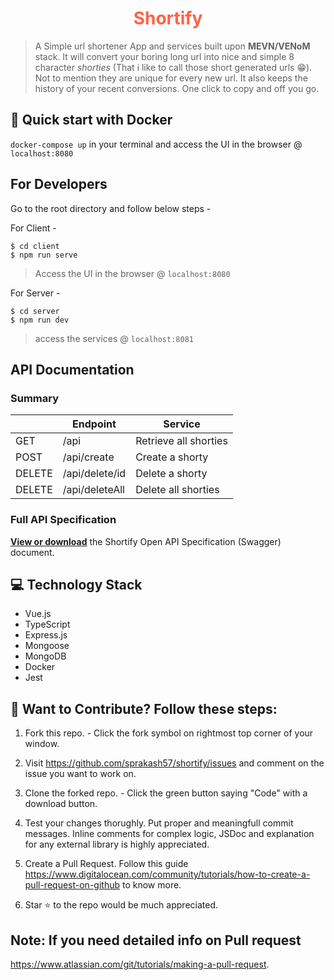 <h1 align="center" style="color:tomato">Shortify</h1>

> A Simple url shortener App and services built upon **MEVN/VENoM** stack. It will convert your boring long url into nice and simple 8 character *shorties* (That i like to call those short generated urls 😁). Not to mention they are unique for every new url. It also keeps the history of your recent conversions. One click to copy and off you go.

## 🚀 Quick start with Docker

`docker-compose up` in your terminal and access the UI in the browser @ `localhost:8080`

## For Developers

Go to the root directory and follow below steps -

For Client - 

```
$ cd client
$ npm run serve
```
> Access the UI in the browser @ `localhost:8080`

For Server - 

```
$ cd server
$ npm run dev
```
> access the services  @ `localhost:8081`

## API Documentation

### Summary

|        | Endpoint       | Service               |
|--------|----------------|-----------------------|
| GET    | /api           | Retrieve all shorties |
| POST   | /api/create    | Create a shorty       |
| DELETE | /api/delete/id | Delete a shorty       |
| DELETE | /api/deleteAll | Delete all shorties   |

### Full API Specification

**[View or download](https://petstore.swagger.io/?url=https://raw.githubusercontent.com/gazconroy/shortify/open-api/server/oas/openapi.yaml)** the Shortify Open API Specification (Swagger) document.

## 💻 Technology Stack

- Vue.js
- TypeScript
- Express.js
- Mongoose
- MongoDB
- Docker
- Jest

## 🤝 Want to Contribute? Follow these steps:
1. Fork this repo. - Click the fork symbol on rightmost top corner of your window.

2. Visit https://github.com/sprakash57/shortify/issues and comment on the issue you want to work on.

3. Clone the forked repo. - Click the green button saying "Code" with a download button.

4. Test your changes thorughly. Put proper and meaningfull commit messages. Inline comments for complex logic, JSDoc and explanation for any external library is highly appreciated.

5. Create a Pull Request. Follow this guide https://www.digitalocean.com/community/tutorials/how-to-create-a-pull-request-on-github to know more.

6. Star ⭐ to the repo would be much appreciated.

## Note: If you need detailed info on Pull request
https://www.atlassian.com/git/tutorials/making-a-pull-request.
